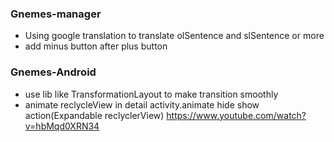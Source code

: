 ### Gnemes-manager
 - Using google translation to translate olSentence and slSentence or more
 - add minus button after plus button
### Gnemes-Android
 - use lib like TransformationLayout to make transition smoothly
 - animate reclycleView in detail activity.animate hide show action(Expandable reclyclerView) https://www.youtube.com/watch?v=hbMqd0XRN34
